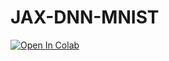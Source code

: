 # JAX-DNN-MNIST

[![Open In Colab](https://colab.research.google.com/assets/colab-badge.svg)](https://colab.research.google.com/github/stalhabukhari/JAX-DNN-MNIST/blob/main/JAX_DNN_MNIST.ipynb)
